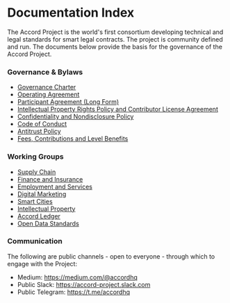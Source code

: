 # Documentation Index

The Accord Project is the world's first consortium developing technical and legal standards for smart legal contracts. The project is community defined and run. The documents below provide the basis for the governance of the Accord Project.

### Governance & Bylaws

* [Governance Charter]()
* [Operating Agreement]()
* [Participant Agreement (Long Form)]()
* [Intellectual Property Rights Policy and Contributor License Agreement]()
* [Confidentiality and Nondisclosure Policy]()
* [Code of Conduct]() 
* [Antitrust Policy]()
* [Fees, Contributions and Level Benefits]()

### Working Groups

* [Supply Chain]()
* [Finance and Insurance]()
* [Employment and Services]()
* [Digital Marketing]()
* [Smart Cities]()
* [Intellectual Property]() 
* [Accord Ledger]()
* [Open Data Standards]()

### Communication

The following are public channels - open to everyone - through which to engage with the Project:

* Medium: https://medium.com/@accordhq 
* Public Slack: https://accord-project.slack.com   
* Public Telegram: https://t.me/accordhq
